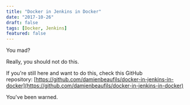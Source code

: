 ```yaml
---
title: "Docker in Jenkins in Docker"
date: "2017-10-26"
draft: false
tags: [Docker, Jenkins]
featured: false
---
```


You mad?

Really, you should not do this.

If you're still here and want to do this, check this GitHub repository: [https://github.com/damienbeaufils/docker-in-jenkins-in-docker](https://github.com/damienbeaufils/docker-in-jenkins-in-docker)

You've been warned.
